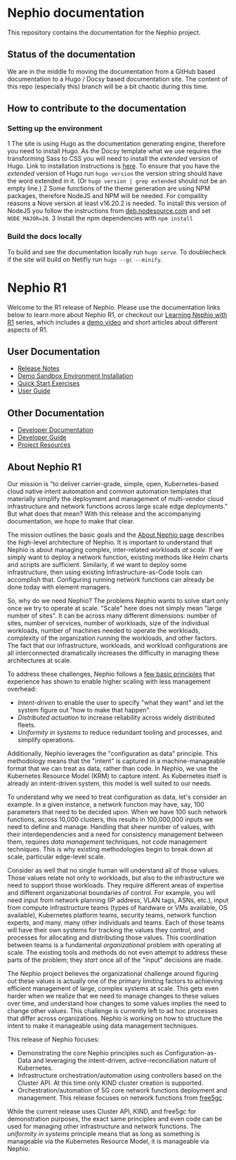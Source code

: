 # Nephio documentation

This repository contains the documentation for the Nephio project. 

## Status of the documentation

We are in the middle fo moving the documentation from a GitHub based documentation to a Hugo / Docsy based documentation
site. The content of this repo (especially this) branch will be a bit chaotic during this time. 

## How to contribute to the documentation

### Setting up the environment

1 The site is using Hugo as the documentation generating engine, therefore you need to install Hugo. As the Docsy
  template what we use requires the transforming Sass to CSS you will need to install the *extended* version of Hugo.
  Link to installation instructions is [here](https://gohugo.io/installation/linux/). To ensure that you have the
  *extended* version of Hugo run `hugo version` the version string should have the word extended in it. (Or `hugo
  version | grep extended` should not be an empty line.)
2 Some functions of the theme generation are using NPM packages, therefore NodeJS and NPM will be needed. For
  compaility reasons a Nove version at least v16.20.2 is needed. To install this version of NodeJS you follow the
  instructions from [deb.nodesource.com](http://deb.nodesource.com/) and set `NODE_MAJOR=20`.
3 Install the npm dependencies with `npm install`

### Build the docs locally

To build and see the documentation locally run `hugo serve`. To doublecheck if the site will build on Netifly run `hugo
--gc --minify`.


# Nephio R1

Welcome to the R1 release of Nephio. Please use the documentation links below to
learn more about Nephio R1, or checkout our [Learning Nephio with
R1](https://wiki.nephio.org/display/HOME/Learning+with+Nephio+R1) series, which
includes a [demo video](https://youtu.be/mFl71sy2Pdc) and short articles about
different aspects of R1.

## User Documentation
* [Release Notes](https://github.com/nephio-project/docs/blob/main/release-notes/README.md)
* [Demo Sandbox Environment Installation](https://github.com/nephio-project/docs/blob/main/install-guide/README.md)
* [Quick Start Exercises](https://github.com/nephio-project/docs/blob/main/user-guide/exercises.md)
* [User Guide](https://github.com/nephio-project/docs/blob/main/user-guide/README.md)

## Other Documentation

* [Developer Documentation](https://github.com/nephio-project/nephio)
* [Developer Guide](https://github.com/nephio-project/docs/blob/main/developer-guide/README.md)
* [Project Resources](https://github.com/nephio-project/docs/blob/main/resources.md)

## About Nephio R1

Our mission is "to deliver carrier-grade, simple, open, Kubernetes-based cloud
native intent automation and common automation templates that materially
simplify the deployment and management of multi-vendor cloud infrastructure and
network functions across large scale edge deployments." But what does that mean?
With this release and the accompanying documentation, we hope to make that
clear.

The mission outlines the basic goals and the [About Nephio
page](https://nephio.org/about/) describes the high-level architecture of
Nephio. It is important to understand that Nephio is about managing complex,
inter-related workloads *at scale*. If we simply want to deploy a network
function, existing methods like Helm charts and scripts are sufficient.
Similarly, if we want to deploy some infrastructure, then using existing
Infrastructure-as-Code tools can accomplish that. Configuring running network
functions can already be done today with element managers.

So, why do we need Nephio? The problems Nephio wants to solve start only
once we try to operate at scale. "Scale" here does not simply mean "large number
of sites". It can be across many different dimensions: number of sites, number
of services, number of workloads, size of the individual workloads, number of
machines needed to operate the workloads, complexity of the organization running
the workloads, and other factors. The fact that our infrastructure, workloads,
and workload configurations are all interconnected dramatically increases
the difficulty in managing these architectures at scale.

To address these challenges, Nephio follows a [few basic
principles](https://cloud.google.com/blog/topics/telecommunications/network-automation-csps-linus-nephio-cloud-native)
that experience has shown to enable higher scaling with less management overhead:
- *Intent-driven* to enable the user to specify "what they want" and let the
  system figure out "how to make that happen".
- *Distributed actuation* to increase reliability across widely distributed
  fleets.
- *Uniformity in systems* to reduce redundant tooling and processes, and
  simplify operations.

Additionally, Nephio leverages the "configuration as data" principle. This
methodology means that the "intent" is captured in a machine-manageable format
that we can treat as data, rather than code. In Nephio, we use the Kubernetes
Resource Model (KRM) to capture intent. As Kubernetes itself is already an
intent-driven system, this model is well suited to our needs.

To understand why we need to treat configuration as data, let's consider an
example. In a given instance, a network function may have, say, 100 parameters
that need to be decided upon. When we have 100 such network functions, across
10,000 clusters, this results in 100,000,000 inputs we need to define and
manage. Handling that sheer number of values, with their interdependencies and a need
for consistency management between them, requires *data management* techniques,
not *code* management techniques. This is why existing methodologies begin to
break down at scale, particular edge-level scale.

Consider as well that no single human will understand all of those values. Those
values relate not only to workloads, but also to the infrastructure we need to
support those workloads. They require different areas of expertise and different
organizational boundaries of control. For example, you will need input from
network planning (IP address, VLAN tags, ASNs, etc.), input from
compute infrastructure teams (types of hardware or VMs available, OS available),
Kubernetes platform teams, security teams, network function experts, and many,
many other individuals and teams. Each of those teams will have their own
systems for tracking the values they control, and processes for allocating and
distributing those values. This coordination between teams is a fundamental
*organizational* problem with operating at scale. The existing tools and methods
do not even attempt to address these parts of the problem; they *start* once all
of the "input" decisions are made.

The Nephio project believes the organizational challenge around figuring out
these values is actually one of the primary limiting factors to achieving
efficient management of large, complex systems at scale. This gets even harder
when we realize that we need to manage changes to these values over time, and
understand how changes to some values implies the need to change other values.
This challenge is currently left to ad hoc processes that differ across
organizations. Nephio is working on how to structure the intent to make it
manageable using data management techniques.

This release of Nephio focuses:
- Demonstrating the core Nephio principles such as Configuration-as-Data and
  leveraging the intent-driven, active-reconciliation nature of Kubernetes.
- Infrastructure orchestration/automation using controllers based on
  the Cluster API. At this time only KIND cluster creation is supported.
- Orchestration/automation of 5G core network functions deployment and
  management. This release focuses on network functions from
  [free5gc](https://free5gc.org/).

While the current release uses Cluster API, KIND, and free5gc for demonstration
purposes, the exact same principles and even code can be used for managing other
infrastructure and network functions. The *uniformity in systems* principle
means that as long as something is manageable via the Kubernetes Resource Model,
it is manageable via Nephio.
